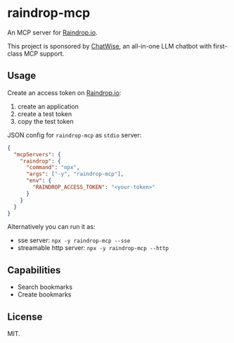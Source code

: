 # raindrop-mcp

An MCP server for [Raindrop.io](https://raindrop.io).

This project is sponsored by [ChatWise](https://chatwise.app), an all-in-one LLM chatbot with first-class MCP support.

## Usage

Create an access token on [Raindrop.io](https://app.raindrop.io/settings/integrations):

1. create an application
2. create a test token
3. copy the test token

JSON config for `raindrop-mcp` as `stdio` server:

```json
{
  "mcpServers": {
    "raindrop": {
      "command": "npx",
      "args": ["-y", "raindrop-mcp"],
      "env": {
        "RAINDROP_ACCESS_TOKEN": "<your-token>"
      }
    }
  }
}
```

Alternatively you can run it as:

- sse server: `npx -y raindrop-mcp --sse`
- streamable http server: `npx -y raindrop-mcp --http`

## Capabilities

- Search bookmarks
- Create bookmarks

## License

MIT.
